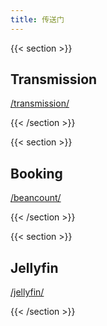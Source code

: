 ```yaml
---
title: 传送门
---
```


{{< section >}}

## Transmission

[/transmission/](/transmission/)

{{< /section >}}

{{< section >}}

## Booking

[/beancount/](https://book.xugr.me)

{{< /section >}}

{{< section >}}

## Jellyfin

[/jellyfin/](/jellyfin/)

{{< /section >}}
